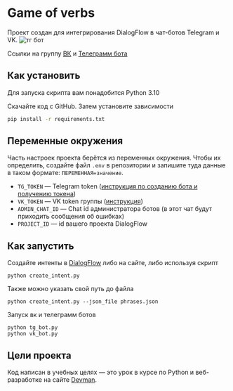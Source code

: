 # Game of verbs
Проект создан для интегрирования DialogFlow в чат-ботов Telegram и VK.
![тг бот](https://github.com/RomanRVV/game_of_verbs/assets/129319859/06631afa-f5f2-433d-a1a3-585a3f437417)

Ссылки на группу [ВК](https://vk.com/club223682986) и [Телеграмм бота](https://t.me/gameofverbs_bot)

## Как установить
Для запуска скрипта вам понадобится Python 3.10

Скачайте код с GitHub. Затем установите зависимости

```sh
pip install -r requirements.txt
```
## Переменные окружения

Часть настроек проекта берётся из переменных окружения. Чтобы их определить, создайте файл `.env` в репозитории и запишите туда данные в таком формате: `ПЕРЕМЕННАЯ=значение`.

- `TG_TOKEN` — Telegram token ([инструкция по созданию бота и получению токена](https://way23.ru/%D1%80%D0%B5%D0%B3%D0%B8%D1%81%D1%82%D1%80%D0%B0%D1%86%D0%B8%D1%8F-%D0%B1%D0%BE%D1%82%D0%B0-%D0%B2-telegram.html))
- `VK_TOKEN` — VK token группы ([инструкция](https://uchet-jkh.ru/i/gde-naxoditsya-token-gruppy-vkontakte/))
- `ADMIN_CHAT_ID` — Chat id администратора ботов (в этот чат будут приходить сообщения об ошибках)
- `PROJECT_ID` — id вашего проекта DialogFlow 

## Как запустить

Создайте интенты в [DialogFlow](https://dialogflow.cloud.google.com/) либо на сайте, либо используя скрипт 

```
python create_intent.py 
```

Также можно указать свой путь до файла

```
python create_intent.py --json_file phrases.json
```

Запуск вк и телеграмм ботов

```
python tg_bot.py
python vk_bot.py
```


## Цели проекта

Код написан в учебных целях — это урок в курсе по Python и веб-разработке на сайте [Devman](https://dvmn.org).
